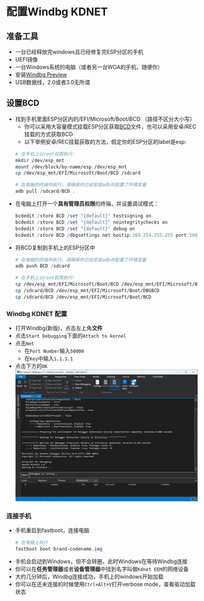 # 配置Windbg KDNET

## 准备工具
  - 一台已经释放完windows且已经修复完ESP分区的手机
  - UEFI镜像
  - 一台Windows系统的电脑（或者另一台WOA的手机，随便你）
  - 安装[Windbg Preview](https://apps.microsoft.com/detail/9pgjgd53tn86)
  - USB数据线，2.0或者3.0无所谓

## 设置BCD
  - 找到手机里面ESP分区内的/EFI/Microsoft/Boot/BCD （路径不区分大小写）
    + 你可以采用大容量模式挂载ESP分区获取[BCD](https://learn.microsoft.com/zh-cn/windows-hardware/manufacture/desktop/bcd-system-store-settings-for-uefi)文件，也可以采用安卓/REC挂载的方式获取BCD
    + 以下举例安卓/REC挂载获取的方法，假定你的ESP分区的label是esp:
    ```bash
    # 在手机上以root权限执行:
    mkdir /dev/esp_mnt
    mount /dev/block/by-name/esp /dev/esp_mnt
    cp /dev/esp_mnt/EFI/Microsoft/Boot/BCD /sdcard
    ```
    ```powershell
    # 在电脑的终端中执行，请确保你已经安装adb并配置了环境变量
    adb pull /sdcard/BCD .
    ```
  - 在电脑上打开一个**具有管理员权限**的终端，并设置调试模式：
    ```powershell
    bcdedit /store BCD /set "{default}" testsigning on
    bcdedit /store BCD /set "{default}" nointegritychecks on
    bcdedit /store BCD /set "{default}" debug on 
    bcdedit /store BCD /dbgsettings net hostip:169.254.255.255 port:50000 key:1.1.1.1
    ```
  - 将BCD复制到手机上的ESP分区中
    ```powershell
    # 在电脑的终端中执行，请确保你已经安装adb并配置了环境变量
    adb push BCD /sdcard
    ```
    ```bash
    # 在手机上以root权限执行:
    cp /dev/esp_mnt/EFI/Microsoft/Boot/BCD /dev/esp_mnt/EFI/Microsoft/Boot/NMBCD
    cp /sdcard/BCD /dev/esp_mnt/EFI/Microsoft/Boot/DBGBCD
    cp /sdcard/BCD /dev/esp_mnt/EFI/Microsoft/Boot/BCD
    ```

### Windbg KDNET 配置
  - 打开Windbg(新版)，点击左上角**文件**
  - 点击`Start Debugging`下面的`Attach to kernel`
  - 点击`Net`
    + 在`Port Number`输入`50000`
    + 在`Key`中输入`1.1.1.1`
  - 点击下方的`OK`
  ![Kdnet waiting for connection](Resources/SetupKDNET/KdNetWaiting.png)

### 连接手机
  - 手机重启到fastboot，连接电脑
    ```powershell
    # 在电脑上执行
    fastboot boot brand-codename.img
    ```
  - 手机会启动到Windows，但不会转圈，此时Windows在等待Windbg连接
  - 你可以在**任务管理器**或者**设备管理器**中找到名字叫做`Kdnet EEM`的网络设备
  - 大约几分钟后，Windbg连接成功，手机上的windows开始加载
  - 你可以在还未连接的时候使用`Ctrl+Alt+V`打开verbose mode，查看驱动加载状态
  
